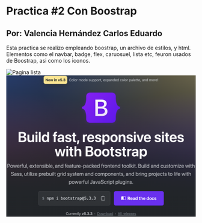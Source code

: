 # Practica #2 Con Boostrap
## Por: Valencia Hernández Carlos Eduardo

Esta practica se realizo empleando boostrap, un archivo de estilos, y html.
Elementos como el navbar, badge, flex, caruosuel, lista etc, feuron usados de Boostrap, asi como los iconos.

![Pagina lista](imagenes/Pagina%20Web.png)
![Boostrap](imagenes/Boostrap.png)